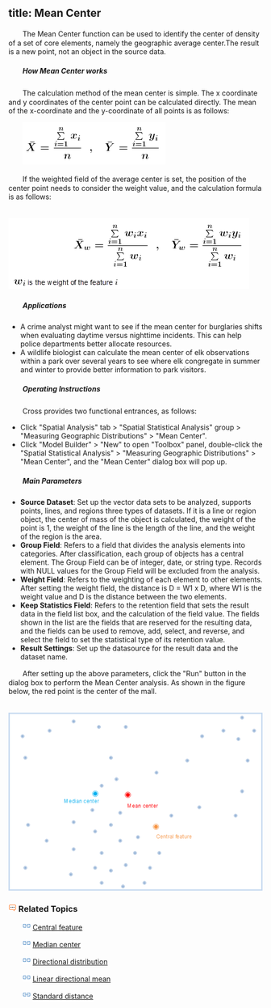 title: Mean Center
---

　　The Mean Center function can be used to identify the center of density of a set of core elements, namely the geographic average center.The result is a new point, not an object in the source data.

##### 　　How Mean Center works

　　The calculation method of the mean center is simple. The x coordinate and y coordinates of the center point can be calculated directly. The mean of the x-coordinate and the y-coordinate of all points is as follows:

　　![](img/MeanCenter1.png)

　　If the weighted field of the average center is set, the position of the center point needs to consider the weight value, and the calculation formula is as follows:

　　![](img/MeanCenter2.png)

##### 　　Applications

- A crime analyst might want to see if the mean center for burglaries shifts when evaluating daytime versus nighttime incidents. This can help police departments better allocate resources.
- A wildlife biologist can calculate the mean center of elk observations within a park over several years to see where elk congregate in summer and winter to provide better information to park visitors.

##### 　　Operating Instructions

　　Cross provides two functional entrances, as follows:

- Click "Spatial Analysis" tab > "Spatial Statistical Analysis" group > "Measuring Geographic Distributions" > "Mean Center".
- Click "Model Builder" > "New" to open "Toolbox" panel, double-click the "Spatial Statistical Analysis" > "Measuring Geographic Distributions" > "Mean Center", and the "Mean Center" dialog box will pop up.

##### 　　Main Parameters
- **Source Dataset**: Set up the vector data sets to be analyzed, supports points, lines, and regions three types of datasets. If it is a line or region object, the center of mass of the object is calculated, the weight of the point is 1, the weight of the line is the length of the line, and the weight of the region is the area.
- **Group Field**: Refers to a field that divides the analysis elements into categories. After classification, each group of objects has a central element. The Group Field can be of integer, date, or string type. Records with NULL values for the Group Field will be excluded from the analysis.
- **Weight Field**: Refers to the weighting of each element to other elements. After setting the weight field, the distance is D = W1 x D, where W1 is the weight value and D is the distance between the two elements.
- **Keep Statistics Field**: Refers to the retention field that sets the result data in the field list box, and the calculation of the field value. The fields shown in the list are the fields that are reserved for the resulting data, and the fields can be used to remove, add, select, and reverse, and select the field to set the statistical type of its retention value.
- **Result Settings**: Set up the datasource for the result data and the dataset name.

　　After setting up the above parameters, click the "Run" button in the dialog box to perform the Mean Center analysis. As shown in the figure below, the red point is the center of the mall.

　　![](img/MeanCenterResult.png)

### ![](../img/seealso.png) Related Topics

　　![](../img/smalltitle.png) [Central feature](CentralFeature.html)

　　![](../img/smalltitle.png) [Median center](MeanCenterResult.html)

　　![](../img/smalltitle.png) [Directional distribution](MeasureDirection.html)

　　![](../img/smalltitle.png) [Linear directional mean](MeasureLinearDirectional.html)

　　![](../img/smalltitle.png) [Standard distance](MeasureStandardDistance.html)


